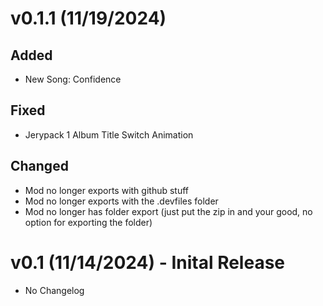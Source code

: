 # v0.1.1 (11/19/2024)
## Added
- New Song: Confidence
## Fixed
- Jerypack 1 Album Title Switch Animation
## Changed
- Mod no longer exports with github stuff
- Mod no longer exports with the .devfiles folder
- Mod no longer has folder export (just put the zip in and your good, no option for exporting the folder)

# v0.1 (11/14/2024) - Inital Release
- No Changelog